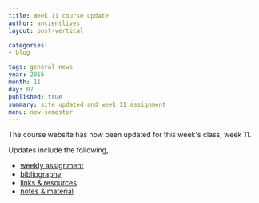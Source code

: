 ```yaml
---
title: Week 11 course update
author: ancientlives
layout: post-vertical

categories:
- blog

tags: general news
year: 2016
month: 11
day: 07
published: true
summary: site updated and week 11 assignment
menu: new-semester
---
```


The course website has now been updated for this week's class, week 11.

Updates include the following,

* [weekly assignment](/weekly_assignment)
* [bibliography](/bibliography)
* [links & resources](/links)
* [notes & material](/notes)
